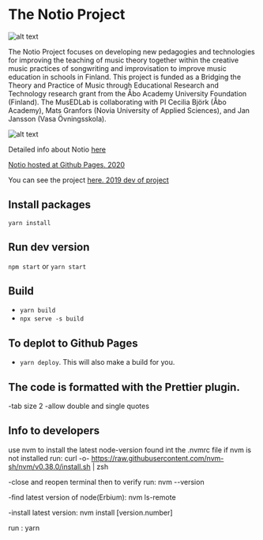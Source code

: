 # The Notio Project

![alt text](https://i.ibb.co/RHDjH85/notio-logo.png "Notio Logo")

The Notio Project focuses on developing new pedagogies and technologies for improving the teaching of music theory together within the creative music practices of songwriting and improvisation to improve music education in schools in Finland. This project is funded as a Bridging the Theory and Practice of Music through Educational Research and Technology research grant from the Åbo Academy University Foundation (Finland). The MusEDLab is collaborating with PI Cecilia Björk (Åbo Academy), Mats Granfors (Novia University of Applied Sciences), and Jan Jansson (Vasa Övningsskola).

![alt text](http://res.cloudinary.com/dfwzmr3kv/image/upload/v1541950072/libpjli26z1bue7z4hs1.png "Notio Proto")

Detailed info about Notio [here](http://musedlab.org/notio)

[Notio hosted at Github Pages. 2020](https://nyumusedlab.github.io/notio/)

You can see the project [here. 2019 dev of project](https://notio.pestanias.now.sh/)

## Install packages

`yarn install`

## Run dev version

`npm start` or `yarn start`

## Build

- `yarn build`
- `npx serve -s build`

## To deplot to Github Pages

- `yarn deploy`. This will also make a build for you.

## The code is formatted with the Prettier plugin.

-tab size 2
-allow double and single quotes


## Info to developers
use nvm to install the latest node-version found int the .nvmrc file
if nvm is not installed run:
curl -o- https://raw.githubusercontent.com/nvm-sh/nvm/v0.38.0/install.sh | zsh

-close and reopen terminal then to verify run:
nvm --version

-find latest version of node(Erbium):
nvm ls-remote

-install latest version:
nvm install [version.number]

run :
yarn